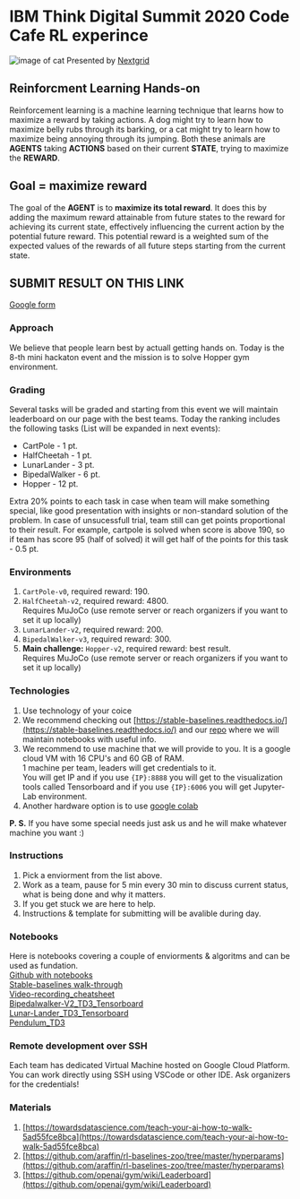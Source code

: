 # IBM Think Digital Summit 2020 Code Cafe RL experince

![image of cat](https://nextgrid.ai/wp-content/uploads/2020/06/01_Think_Gray_1400x1400.jpg "Think")
Presented by [Nextgrid](https://nextgrid.ai)

## Reinforcment Learning Hands-on

Reinforcement learning is a machine learning technique that learns how to maximize a reward by taking actions. A dog might try to learn how to maximize belly rubs through its barking, or a cat might try to learn how to maximize being annoying through its jumping. Both these animals are **AGENTS** taking **ACTIONS** based on their current **STATE**, trying to maximize the **REWARD**.

## Goal = maximize reward

The goal of the **AGENT** is to **maximize its total reward**. It does this by adding the maximum reward attainable from future states to the reward for achieving its current state, effectively influencing the current action by the potential future reward. This potential reward is a weighted sum of the expected values of the rewards of all future steps starting from the current state.

## SUBMIT RESULT ON THIS LINK

[Google form](https://docs.google.com/forms/d/1ugf0AQbjQHyv_t04F5NynRFKKVdbic__GGveinDgTMg/edit)

### Approach

We believe that people learn best by actuall getting hands on. Today is the 8-th mini hackaton event and the mission is to solve Hopper gym environment.

### Grading

Several tasks will be graded and starting from this event we will maintain leaderboard on our page with the best teams.
Today the ranking includes the following tasks (List will be expanded in next events):

- CartPole - 1 pt.
- HalfCheetah - 1 pt.
- LunarLander - 3 pt.
- BipedalWalker - 6 pt.
- Hopper - 12 pt.

Extra 20% points to each task in case when team will make something special, like good presentation with insights or non-standard solution of the problem.
In case of unsucessfull trial, team still can get points proportional to their result.
For example, cartpole is solved when score is above 190, so if team has score 95 (half of solved) it will get half of the points for this task - 0.5 pt.

### Environments

1. `CartPole-v0`, required reward: 190.
2. `HalfCheetah-v2`, required reward: 4800.  
   Requires MuJoCo (use remote server or reach organizers if you want to set it up locally)
3. `LunarLander-v2`, required reward: 200.
4. `BipedalWalker-v3`, required reward: 300.
5. **Main challenge:** `Hopper-v2`, required reward: best result.  
   Requires MuJoCo (use remote server or reach organizers if you want to set it up locally)

### Technologies

1. Use technology of your coice
2. We recommend checking out [https://stable-baselines.readthedocs.io/](https://stable-baselines.readthedocs.io/) and our [repo](https://github.com/nextgrid/notebooks) where we will maintain notebooks with useful info.
3. We recommend to use machine that we will provide to you. It is a google cloud VM with 16 CPU's and 60 GB of RAM.  
   1 machine per team, leaders will get credentials to it.  
   You will get IP and if you use `{IP}:8888` you will get to the visualization tools called Tensorboard and if you use `{IP}:6006` you will get Jupyter-Lab environment.
4. Another hardware option is to use [google colab](https://colab.research.google.com/)

**P. S.** If you have some special needs just ask us and he will make whatever machine you want :)

### Instructions

1. Pick a enviorment from the list above.
2. Work as a team, pause for 5 min every 30 min to discuss current status, what is being done and why it matters.
3. If you get stuck we are here to help.
4. Instructions & template for submitting will be avalible during day.

### Notebooks

Here is notebooks covering a couple of enviorments & algoritms and can be used as fundation.  
 [Github with notebooks](https://github.com/nextgrid/notebooks)  
 [Stable-baselines walk-through](https://colab.research.google.com/drive/1vuBn_JJV9Xyd4O_RpCMqk8Iv_ua9Zq_N)  
 [Video-recording_cheatsheet](https://colab.research.google.com/drive/1i48t8xkoTKYO4gcR4Sn8T7bGxBy0T4OH)  
 [Bipedalwalker-V2_TD3_Tensorboard](https://colab.research.google.com/drive/1Zyn9Q_Gf3KnVIhdl9t2ond5IjJNaTriL)  
 [Lunar-Lander_TD3_Tensorboard](https://colab.research.google.com/drive/1_ZndTOt88TuXG2imZLb3ylU2C3nH9T-i)  
 [Pendulum_TD3](https://colab.research.google.com/drive/1_UhnDQE8NgSYGpUEAj0xgYI8Qvh7a6HK)

### Remote development over SSH

Each team has dedicated Virtual Machine hosted on Google Cloud Platform. You can work directly using SSH using VSCode or other IDE.
Ask organizers for the credentials!

### Materials

1. [https://towardsdatascience.com/teach-your-ai-how-to-walk-5ad55fce8bca](https://towardsdatascience.com/teach-your-ai-how-to-walk-5ad55fce8bca)
2. [https://github.com/araffin/rl-baselines-zoo/tree/master/hyperparams](https://github.com/araffin/rl-baselines-zoo/tree/master/hyperparams)
3. [https://github.com/openai/gym/wiki/Leaderboard](https://github.com/openai/gym/wiki/Leaderboard)
